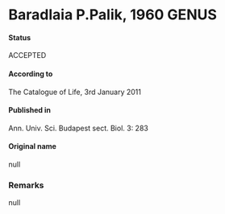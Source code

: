 # Baradlaia P.Palik, 1960 GENUS

#### Status
ACCEPTED

#### According to
The Catalogue of Life, 3rd January 2011

#### Published in
Ann. Univ. Sci. Budapest sect. Biol. 3: 283

#### Original name
null

### Remarks
null